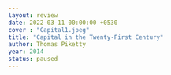 ```yaml
---
layout: review
date: 2022-03-11 00:00:00 +0530
cover : "Capital1.jpeg"
title: "Capital in the Twenty-First Century"
author: Thomas Piketty
year: 2014
status: paused
---
```

